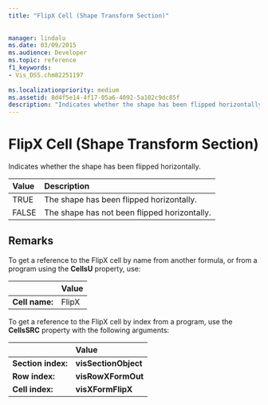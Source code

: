 ```yaml
---
title: "FlipX Cell (Shape Transform Section)"
 
 
manager: lindalu
ms.date: 03/09/2015
ms.audience: Developer
ms.topic: reference
f1_keywords:
- Vis_DSS.chm82251197
 
ms.localizationpriority: medium
ms.assetid: 8d4f5e14-4f17-05a6-4092-5a102c9dc85f
description: "Indicates whether the shape has been flipped horizontally."
---
```


# FlipX Cell (Shape Transform Section)

Indicates whether the shape has been flipped horizontally.
  
|**Value**|**Description**|
|:-----|:-----|
| TRUE  <br/> | The shape has been flipped horizontally. |
| FALSE  <br/> | The shape has not been flipped horizontally. |
   
## Remarks

To get a reference to the FlipX cell by name from another formula, or from a program using the **CellsU** property, use: 
  
||Value |
|:-----|:-----|
| **Cell name:**  <br/> | FlipX  <br/> |
   
To get a reference to the FlipX cell by index from a program, use the **CellsSRC** property with the following arguments: 
  
||Value |
|:-----|:-----|
| **Section index:**  <br/> |**visSectionObject** <br/> |
| **Row index:**  <br/> |**visRowXFormOut** <br/> |
| **Cell index:**  <br/> |**visXFormFlipX** <br/> |
   

